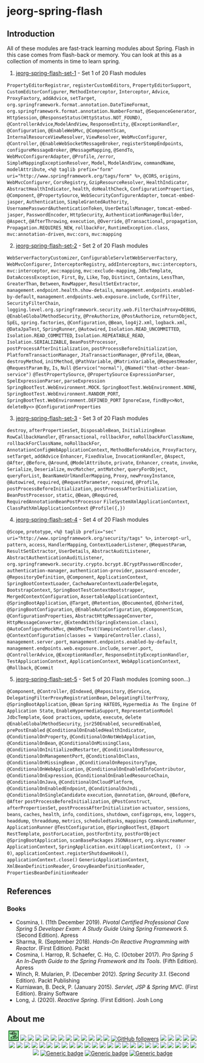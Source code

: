 # jeorg-spring-flash

## Introduction

All of these modules are fast-track learning modules about Spring. Flash in this case comes from flash-back or memory. You can look at this as a collection of moments in time to learn spring.

1.  [jeorg-spring-flash-set-1](./jeorg-spring-flash-set-1) - Set 1 of 20 Flash modules

`PropertyEditorRegistrar`, `registerCustomEditors`, `PropertyEditorSupport`, `CustomEditorConfigurer`,
`MethodInterceptor`, `Interceptor`, `Advice`, `ProxyFaxtory`, `addAdvice`, `setTarget`,
`org.springframework.format.annotation.DateTimeFormat`, `org.springframework.format.annotation.NumberFormat`,
`@SequenceGenerator`,
`HttpSession`,
`@ResponseStatus(HttpStatus.NOT_FOUND)`, `@ControllerAdvice`,`ModelAndView`, `ResponseEntity`, `@ExceptionHandler`,
`@Configuration`, `@EnableWebMvc`, `@ComponentScan`, `InternalResourceViewResolver`, `ViewResolver`,
`WebMvcConfigurer`, `@Controller`,
`@EnableWebSocketMessageBroker`, `registerStompEndpoints`, `configureMessageBroker`, `@MessageMapping`, `@SendTo`,
`WebMvcConfigurerAdapter`, `@Profile`, `/error`, `SimpleMappingExceptionResolver`,
`Model`, `ModelAndView`, `commandName`, `modelAttribute`, `<%@ taglib prefix="form" uri="http://www.springframework.org/tags/form" %>`,
`@CORS`, `origins`, `WebMvcConfigurer`, `CorsRegistry`,
`GzipResourceResolver`,
`HealthIndicator`, `AbstractHealthIndicator`, `health`, `doHealthCheck`,
`ConfigurationProperties`, `@Component`, `@PropertySource`,
`WebSecurityConfigurerAdapter`, `tomcat-embed-jasper`, `Authentication`, `SimpleGrantedAuthority`, `UsernamePasswordAuthenticationToken`,
`UserDetailsManager`, `tomcat-embed-jasper`, `PasswordEncoder`, `HttpSecurity`, `AuthenticationManagerBuilder`,
`@Aspect`, `@AfterThrowing`, `execution`,
`@Override`, `@Transactional`, `propagation`, `Propagation.REQUIRES_NEW`, `rollbackFor`, `RuntimeException.class`,
`mvc:annotation-driven`, `mvc:cors`, `mvc:mapping`

2.  [jeorg-spring-flash-set-2](./jeorg-spring-flash-set-2) - Set 2 of 20 Flash modules

`WebServerFactoryCustomizer`, `ConfigurableServletWebServerFactory`,
`WebMvcConfigurer`, `InterceptorRegistry`, `addInterceptors`,
`mvc:interceptors`, `mvc:interceptor`, `mvc:mapping`, `mvc:exclude-mapping`,
`JdbcTemplate`, `DataAccessException`,
`First`, `By`, `Like`, `Top`, `Distinct`, `Contains`, `LessThan`, `GreaterThan`, `Between`,
`RowMapper`, `ResultSetExtractor`,
`management.endpoint.health.show-details`, `management.endpoints.enabled-by-default`, `management.endpoints.web.exposure.include`,
`CsrfFilter`, `SecurityFilterChain`, `logging.level.org.springframework.security.web.FilterChainProxy=DEBUG`,
`@EnableGlobalMethodSecurity`, `@PreAuthorize`, `@PostAuthorize`, `returnObject`, `SpEL`,
`spring.factories`, `@Configuration`, `@Bean`,
`log4j2.xml`,
`logback.xml`,
`@DataJpaTest`, `SpringRunner`, `@Autowired`,
`Isolation.READ_UNCOMMITTED`, `Isolation.READ_COMMITTED`, `Isolation.REPEATABLE_READ`, `Isolation.SERIALIZABLE`,
`BeanPostProcessor`, `postProcessAfterInitialization`, `postProcessBeforeInitialization`,
`PlatformTransactionManager`,
`JtaTransactionManager`,
`@Profile`,
`@Bean`, `destroyMethod`, `initMethod`,
`@PathVariable`, `@MatrixVariable`, `@RequestHeader`, `@RequestParam`
`By`, `Is`, `Null`
`@Service("normal")`, `@Named("that-other-bean-service")`
`@TestPropertySource`, `@PropertySource`
`ExpressionParser`, `SpelExpressionParser`, `parseExpression`
`SpringBootTest.WebEnvironment.MOCK`. `SpringBootTest.WebEnvironment.NONE`, `SpringBootTest.WebEnvironment.RANDOM_PORT`, `SpringBootTest.WebEnvironment.DEFINED_PORT`
`IgnoreCase`, `findBy<>Not`, `deleteBy<>`
`@ConfigurationProperties`

3.  [jeorg-spring-flash-set-3](./jeorg-spring-flash-set-3) - Set 3 of 20 Flash modules

`destroy`, `afterPropertiesSet`, `DisposableBean`, `InitializingBean`
`RowCallbackHandler`,
`@Transactional`, `rollbackFor`, `noRollbackForClassName`, `rollbackForClassName`, `noRollbackFor`,
`AnnotationConfigWebApplicationContext`,
`MethodBeforeAdvice`, `ProxyFactory`, `setTarget`, `addAdvice`
`Enhancer`, `FixedValue`, `InvocationHandler`,
`@Aspect`, `@After`, `@Before`, `@Around`,
`@ModelAttribute`,
`private`, `Enhancer`, `create`, `invoke`,
`Serialize`, `Deserialize`,
`mvcMatcher`, `antMatcher`,
`queryForObject`, `queryForList`,
`BeanNameUrlHandlerMapping`,
`Proxy`, `newProxyInstance`,
`@Autowired`, `required`,
`@RequestParameter`, `required`,
`@Profile`,
`postProcessBeforeInitialization`, `postProcessAfterInitialization`, `BeanPostProcessor`,
`static`, `@Bean`,
`@Required`, `RequiredAnnotationBeanPostProcessor`
`FileSystemXmlApplicationContext`, `ClassPathXmlApplicationContext`
`@Profile({,})`

4.  [jeorg-spring-flash-set-4](./jeorg-spring-flash-set-4) - Set 4 of 20 Flash modules

`@Scope`, `prototype`,
`<%@ taglib prefix="sec" uri="http://www.springframework.org/security/tags" %>`,
`intercept-url`, `pattern`, `access`,
`HandlerMapping`,
`ContextLoaderListener`,
`@RequestParam`,
`ResultSetExtractor`,
`UserDetails`,
`AbstractAuditListener`, `AbstractAuthenticationAuditListener`,
`org.springframework.security.crypto.bcrypt.BCryptPasswordEncoder`, `authentication-manager`, `authentication-provider`, `password-encoder`,
`@RepositoryDefinition`,
`@Component`, `ApplicationContext`,
`SpringBootContextLoader`, `CacheAwareContextLoaderDelegate`, `BootstrapContext`, `SpringBootTestContextBootstrapper`, `MergedContextConfiguration`, `AssertableApplicationContext`,
`@SpringBootApplication`, `@Target`, `@Retention`, `@Documented`, `@Inherited`, `@SpringBootConfiguration`, `@EnableAutoConfiguration`, `@ComponentScan`, `@ConfigurationProperties`,
`AbstractHttpMessageConverter`, `HttpMessageConverter`,
`@ExtendWith(SpringExtension.class)`, `@AutoConfigureMockMvc`, `@WebMvcTest(VampireController.class)`, `@ContextConfiguration(classes = VampireController.class)`,
`management.server.port`, `management.endpoints.enabled-by-default`, `management.endpoints.web.exposure.include`, `server.port`,
`@ControllerAdvice`, `@ExceptionHandler`, `ResponseEntityExceptionHandler`,
`TestApplicationContext`, `ApplicationContext`, `WebApplicationContext`,
`@Rollback`, `@Commit`

5.  [jeorg-spring-flash-set-5](./jeorg-spring-flash-set-5) - Set 5 of 20 Flash modules (coming soon...)

`@Component`, `@Controller`, `@Indexed`, `@Repository`, `@Service`,
`DelegatingFilterProxyRegistrationBean`, `DelegatingFilterProxy`,
`@SpringBootApplication`,
`@Bean`
`Spring HATEOS`, `Hypermedia As The Engine Of Application State`, `EnableHypermediaSupport`, `RepresentationModel`
`JdbcTemplate`, `Good practices`, `update`, `execute`, `delete`
`@EnableGlobalMethodSecurity`, `jsr250Enabled`, `securedEnabled`, `prePostEnabled`
`@ConditionalOnEnabledHealthIndicator`, `@ConditionalOnProperty`, `@ConditionalOnNotWebApplication`, `@ConditionalOnBean`, `@ConditionalOnMissingClass`, `@ConditionalOnInitializedRestarter`, `@ConditionalOnResource`, `@ConditionalOnManagementPort`, `@ConditionalOnClass`, `@ConditionalOnMissingBean`
, `@ConditionalOnRepositoryType`, `@ConditionalOnWebApplication`, `@ConditionalOnEnabledInfoContributor`, `@ConditionalOnExpression`, `@ConditionalOnEnabledResourceChain`, `@ConditionalOnJava`, `@ConditionalOnCloudPlatform`, `@ConditionalOnEnabledEndpoint`, `@ConditionalOnJndi`
, `@ConditionalOnSingleCandidate`
`execution`, `@annotation`, `@Around`, `@Before`, `@After`
`postProcessBeforeInitialization`, `@PostConstruct`, `afterPropertiesSet`, `postProcessAfterInitialization`
`actuator`, `sessions`, `beans`, `caches`, `health`, `info`, `conditions`, `shutdown`, `configprops`, `env`, `loggers`, `headdump`, `threaddump`, `metrics`, `scheduledtasks`, `mappings`
`CommandLineRunner`, `ApplicationRunner`
`@TestConfiguration`, `@SpringBootTest`, `@Import`
`RestTemplate`, `postForLocation`, `postForEntity`, `postForObject`
`@SpringBootApplication`, `scanBasePackages`
`JSONAssert`, `org.skyscreamer`
`ApplicationContext`, `SpringApplication.exit(applicationContext, () -> 0)`, `applicationContext.registerShutdownHook()`, `applicationContext.close()`
`GenericApplicationContext`, `XmlBeanDefinitionReader`, `GroovyBeanDefinitionReader`, `PropertiesBeanDefinitionReader`

## References

### Books

-   Cosmina, I. (11th December 2019). <i>Pivotal Certified Professional Core Spring 5 Developer Exam: A Study Guide Using Spring Framework 5</i>. (Second Edition). Apress
-   Sharma, R. (September 2018). <i>Hands-On Reactive Programming with Reactor</i>. (First Edition). Packt
-   Cosmina, I. Harrop, R. Schaefer, C. Ho, C. (October 2017). <i>Pro Spring 5 An In-Depth Guide to the Spring Framework and Its Tools</i>. (Fifth Edition). Apress
-   Winch, R. Mularien, P. (December 2012). <i>Spring Security 3.1</i>. (Second Edition). Packt Publishing
-   Kurniawan, B. Deck, P. (January 2015). <i>Servlet, JSP & Spring MVC</i>. (First Edition). Brainy Software
-   Long, J. (2020). <i>Reactive Spring</i>. (First Edition). Josh Long

## About me

<div align="center">

[![alt text](https://raw.githubusercontent.com/jesperancinha/project-signer/master/project-signer-templates/icons-100/JEOrgLogo-27.png "João Esperancinha Homepage")](http://joaofilipesabinoesperancinha.nl)
[![](https://img.shields.io/badge/youtube-%230077B5.svg?style=for-the-badge&logo=youtube&color=FF0000)](https://www.youtube.com/@joaoesperancinha)
[![](https://img.shields.io/badge/Medium-12100E?style=for-the-badge&logo=medium&logoColor=white)](https://medium.com/@jofisaes)
[![](https://img.shields.io/badge/Buy%20Me%20A%20Coffee-%230077B5.svg?style=for-the-badge&logo=buymeacoffee&color=yellow)](https://www.buymeacoffee.com/jesperancinha)
[![](https://img.shields.io/badge/Twitter-%230077B5.svg?style=for-the-badge&logo=twitter&color=white)](https://twitter.com/joaofse)
[![](https://img.shields.io/badge/Mastodon-%230077B5.svg?style=for-the-badge&logo=mastodon&color=afd7f7)](https://masto.ai/@jesperancinha)
[![](https://img.shields.io/badge/Sessionize-%230077B5.svg?style=for-the-badge&logo=sessionize&color=cffff6)](https://sessionize.com/joao-esperancinha)
[![](https://img.shields.io/badge/Instagram-%230077B5.svg?style=for-the-badge&logo=instagram&color=purple)](https://www.instagram.com/joaofisaes)
[![](https://img.shields.io/badge/Tumblr-%230077B5.svg?style=for-the-badge&logo=tumblr&color=192841)](https://jofisaes.tumblr.com)
[![](https://img.shields.io/badge/Spotify-1ED760?style=for-the-badge&logo=spotify&logoColor=white)](https://open.spotify.com/user/jlnozkcomrxgsaip7yvffpqqm)
[![](https://img.shields.io/badge/linkedin-%230077B5.svg?style=for-the-badge&logo=linkedin)](https://www.linkedin.com/in/joaoesperancinha/)
[![](https://img.shields.io/badge/Xing-%230077B5.svg?style=for-the-badge&logo=xing&color=064e40)](https://www.xing.com/profile/Joao_Esperancinha/cv)
[![](https://img.shields.io/badge/YCombinator-%230077B5.svg?style=for-the-badge&logo=ycombinator&color=d0d9cd)](https://news.ycombinator.com/user?id=jesperancinha)
[![GitHub followers](https://img.shields.io/github/followers/jesperancinha.svg?label=Jesperancinha&style=for-the-badge&logo=github&color=grey "GitHub")](https://github.com/jesperancinha)
[![](https://img.shields.io/badge/bitbucket-%230077B5.svg?style=for-the-badge&logo=bitbucket&color=blue)](https://bitbucket.org/jesperancinha)
[![](https://img.shields.io/badge/gitlab-%230077B5.svg?style=for-the-badge&logo=gitlab&color=orange)](https://gitlab.com/jesperancinha)
[![](https://img.shields.io/badge/Sonatype%20Search%20Repos-%230077B5.svg?style=for-the-badge&color=red)](https://central.sonatype.com/search?smo=true&q=org.jesperancinha)
[![](https://img.shields.io/badge/Stack%20Overflow-%230077B5.svg?style=for-the-badge&logo=stackoverflow&color=5A5A5A)](https://stackoverflow.com/users/3702839/joao-esperancinha)
[![](https://img.shields.io/badge/Credly-%230077B5.svg?style=for-the-badge&logo=credly&color=064e40)](https://www.credly.com/users/joao-esperancinha)
[![](https://img.shields.io/badge/Coursera-%230077B5.svg?style=for-the-badge&logo=coursera&color=000080)](https://www.coursera.org/user/da3ff90299fa9297e283ee8e65364ffb)
[![](https://img.shields.io/badge/Docker-%230077B5.svg?style=for-the-badge&logo=docker&color=cyan)](https://hub.docker.com/u/jesperancinha)
[![](https://img.shields.io/badge/Reddit-%230077B5.svg?style=for-the-badge&logo=reddit&color=black)](https://www.reddit.com/user/jesperancinha/)
[![](https://img.shields.io/badge/Hackernoon-%230077B5.svg?style=for-the-badge&logo=hackernoon&color=0a5d00)](https://hackernoon.com/@jesperancinha)
[![](https://img.shields.io/badge/Dev.TO-%230077B5.svg?style=for-the-badge&color=black&logo=dev.to)](https://dev.to/jofisaes)
[![](https://img.shields.io/badge/Code%20Project-%230077B5.svg?style=for-the-badge&logo=codeproject&color=063b00)](https://www.codeproject.com/Members/jesperancinha)
[![](https://img.shields.io/badge/Free%20Code%20Camp-%230077B5.svg?style=for-the-badge&logo=freecodecamp&color=0a5d00)](https://www.freecodecamp.org/jofisaes)
[![](https://img.shields.io/badge/Hackerrank-%230077B5.svg?style=for-the-badge&logo=hackerrank&color=1e2f97)](https://www.hackerrank.com/jofisaes)
[![](https://img.shields.io/badge/LeetCode-%230077B5.svg?style=for-the-badge&logo=leetcode&color=002647)](https://leetcode.com/jofisaes)
[![](https://img.shields.io/badge/Codewars-%230077B5.svg?style=for-the-badge&logo=codewars&color=722F37)](https://www.codewars.com/users/jesperancinha)
[![](https://img.shields.io/badge/CodePen-%230077B5.svg?style=for-the-badge&logo=codepen&color=black)](https://codepen.io/jesperancinha)
[![](https://img.shields.io/badge/HackerEarth-%230077B5.svg?style=for-the-badge&logo=hackerearth&color=00035b)](https://www.hackerearth.com/@jofisaes)
[![](https://img.shields.io/badge/Khan%20Academy-%230077B5.svg?style=for-the-badge&logo=khanacademy&color=00035b)](https://www.khanacademy.org/profile/jofisaes)
[![](https://img.shields.io/badge/Pinterest-%230077B5.svg?style=for-the-badge&logo=pinterest&color=FF0000)](https://nl.pinterest.com/jesperancinha)
[![](https://img.shields.io/badge/Quora-%230077B5.svg?style=for-the-badge&logo=quora&color=FF0000)](https://nl.quora.com/profile/Jo%C3%A3o-Esperancinha)
[![](https://img.shields.io/badge/Google%20Play-%230077B5.svg?style=for-the-badge&logo=googleplay&color=purple)](https://play.google.com/store/apps/developer?id=Joao+Filipe+Sabino+Esperancinha)
[![](https://img.shields.io/badge/Coderbyte-%230077B5.svg?style=for-the-badge&color=blue&logo=coderbyte)](https://coderbyte.com/profile/jesperancinha)
[![](https://img.shields.io/badge/InfoQ-%230077B5.svg?style=for-the-badge&color=blue&logo=coderbyte)](https://www.infoq.com/profile/Joao-Esperancinha.2/)
[![](https://img.shields.io/badge/OCP%20Java%2011-%230077B5.svg?style=for-the-badge&logo=oracle&color=064e40)](https://www.credly.com/badges/87609d8e-27c5-45c9-9e42-60a5e9283280)
[![](https://img.shields.io/badge/OCP%20JEE%207-%230077B5.svg?style=for-the-badge&logo=oracle&color=064e40)](https://www.credly.com/badges/27a14e06-f591-4105-91ca-8c3215ef39a2)
[![](https://img.shields.io/badge/VMWare%20Spring%20Professional%202021-%230077B5.svg?style=for-the-badge&logo=spring&color=064e40)](https://www.credly.com/badges/762fa7a4-9cf4-417d-bd29-7e072d74cdb7)
[![](https://img.shields.io/badge/IBM%20Cybersecurity%20Analyst%20Professional-%230077B5.svg?style=for-the-badge&logo=ibm&color=064e40)](https://www.credly.com/badges/ad1f4abe-3dfa-4a8c-b3c7-bae4669ad8ce)
[![](https://img.shields.io/badge/Deep%20Learning-%230077B5.svg?style=for-the-badge&logo=ibm&color=064e40)](https://www.credly.com/badges/8d27e38c-869d-4815-8df3-13762c642d64)
[![](https://img.shields.io/badge/Certified%20Neo4j%20Professional-%230077B5.svg?style=for-the-badge&logo=neo4j&color=064e40)](https://graphacademy.neo4j.com/certificates/c279afd7c3988bd727f8b3acb44b87f7504f940aac952495ff827dbfcac024fb.pdf)
[![](https://img.shields.io/badge/Certified%20Advanced%20JavaScript%20Developer-%230077B5.svg?style=for-the-badge&logo=javascript&color=064e40)](https://cancanit.com/certified/1462/)
[![](https://img.shields.io/badge/Kong%20Champions-%230077B5.svg?style=for-the-badge&logo=kong&color=064e40)](https://konghq.com/kong-champions)
[![Generic badge](https://img.shields.io/static/v1.svg?label=GitHub&message=JEsperancinhaOrg&color=064e40&style=for-the-badge "jesperancinha.org dependencies")](https://github.com/JEsperancinhaOrg)
[![Generic badge](https://img.shields.io/static/v1.svg?label=All%20Badges&message=Badges&color=064e40&style=for-the-badge "All badges")](https://joaofilipesabinoesperancinha.nl/badges)
[![Generic badge](https://img.shields.io/static/v1.svg?label=Status&message=Project%20Status&color=orange&style=for-the-badge "Project statuses")](https://github.com/jesperancinha/project-signer/blob/master/project-signer-quality/Build.md)

</div>
